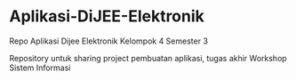 # Aplikasi-DiJEE-Elektronik
Repo Aplikasi Dijee Elektronik Kelompok 4 Semester 3

Repository untuk sharing project pembuatan aplikasi, tugas akhir Workshop Sistem Informasi